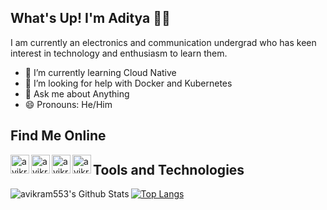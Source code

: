 ## What's Up! I'm Aditya 👨‍💻
I am currently an electronics and communication undergrad who has keen interest in technology and enthusiasm to learn them.
- 🌱 I’m currently learning Cloud Native
- 🤔 I’m looking for help with Docker and Kubernetes
- 💬 Ask me about Anything
- 😄 Pronouns: He/Him

## Find Me  Online

[<img align="left" alt="avikram553 | Gmail" width="30px" src="https://cdn.jsdelivr.net/npm/simple-icons@v3/icons/gmail.svg" />][gmail]
[<img align="left" alt="avikram553 | LinkedIn" width="30px" src="https://cdn.jsdelivr.net/npm/simple-icons@v3/icons/linkedin.svg" />][linkedin]
[<img align="left" alt="avikram553 | Instagram" width="30px" src="https://cdn.jsdelivr.net/npm/simple-icons@v3/icons/instagram.svg" />][instagram]
[<img align="left" alt="avikram553 | Codechef" width="30px" src="https://cdn.jsdelivr.net/npm/simple-icons@v3/icons/codechef.svg" />][Codechef]

[instagram]: https://instagram.com/avikram553
[linkedin]: https://www.linkedin.com/in/avikram553
[Codechef]: https://www.codechef.com/users/avikram553
[gmail]: https://mail.google.com/mail/u/0/?fs=1&tf=cm&source=mailto&to=avikram553@gmail.com

## Tools and Technologies





<img align="left" alt="avikram553's Github Stats" src="https://github-readme-stats.vercel.app/api?username=avikram553&show_icons=true&hide_border=true" />

[![Top Langs](https://github-readme-stats.vercel.app/api/top-langs/?username=avikram553&show_icons=true&hide_border=true)](https://github.com/avikram553)

<!--
**avikram553/avikram553** is a ✨ _special_ ✨ repository because its `README.md` (this file) appears on your GitHub profile.

Here are some ideas to get you started:



-->

